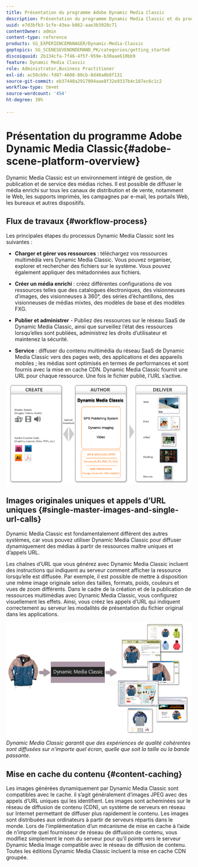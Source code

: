 ```yaml
---
title: Présentation du programme Adobe Dynamic Media Classic
description: Présentation du programme Dynamic Media Classic et du processus de workflow.
uuid: e7d3bfb3-1cfe-43ea-b862-aae3b3928c71
contentOwner: admin
content-type: reference
products: SG_EXPERIENCEMANAGER/Dynamic-Media-Classic
geptopics: SG_SCENESEVENONDEMAND_PK/categories/getting_started
discoiquuid: 2b134cfa-7f46-4f5f-959e-b30aae610bb9
feature: Dynamic Media Classic
role: Administrator,Business Practitioner
exl-id: ac50cb9c-fd87-4608-80cb-8d40a0b8f131
source-git-commit: eb37440a2917094aae8f32e9337b4c187ec6c1c2
workflow-type: tm+mt
source-wordcount: '454'
ht-degree: 30%

---
```


# Présentation du programme Adobe Dynamic Media Classic{#adobe-scene-platform-overview}

Dynamic Media Classic est un environnement intégré de gestion, de publication et de service des médias riches. Il est possible de diffuser le média enrichi sur tous les canaux de distribution et de vente, notamment le Web, les supports imprimés, les campagnes par e-mail, les portails Web, les bureaux et autres dispositifs.

## Flux de travaux {#workflow-process}

Les principales étapes du processus Dynamic Media Classic sont les suivantes :

* **Charger et gérer vos ressources**  : téléchargez vos ressources multimédia vers Dynamic Media Classic. Vous pouvez organiser, explorer et rechercher des fichiers sur le système. Vous pouvez également appliquer des métadonnées aux fichiers.

* **Créer un média enrichi**  : créez différentes configurations de vos ressources telles que des catalogues électroniques, des visionneuses d’images, des visionneuses à 360°, des séries d’échantillons, des visionneuses de médias mixtes, des modèles de base et des modèles FXG.

* **Publier et administrer**  - Publiez des ressources sur le réseau SaaS de Dynamic Media Classic, ainsi que surveillez l’état des ressources lorsqu’elles sont publiées, administrez les droits d’utilisateur et maintenez la sécurité.

* **Service**  : diffuser du contenu multimédia du réseau SaaS de Dynamic Media Classic vers des pages web, des applications et des appareils mobiles ; les médias sont optimisés en termes de performances et sont fournis avec la mise en cache CDN. Dynamic Media Classic fournit une URL pour chaque ressource. Une fois le fichier publié, l’URL s’active.

![Processus de workflow Dynamic Media Classic](/help/assets/gs_workflow.png)

## Images originales uniques et appels d’URL uniques {#single-master-images-and-single-url-calls}

Dynamic Media Classic est fondamentalement différent des autres systèmes, car vous pouvez utiliser Dynamic Media Classic pour diffuser dynamiquement des médias à partir de ressources maître uniques et d’appels URL.

Les chaînes d’URL que vous générez avec Dynamic Media Classic incluent des instructions qui indiquent au serveur comment afficher la ressource lorsqu’elle est diffusée. Par exemple, il est possible de mettre à disposition une même image originale selon des tailles, formats, poids, couleurs et vues de zoom différents. Dans le cadre de la création et de la publication de ressources multimédias avec Dynamic Media Classic, vous configurez visuellement les effets. Ainsi, vous créez les appels d’URL qui indiquent correctement au serveur les modalités de présentation du fichier original dans les applications.

![Dynamic Media Classic peut fournir la même image originale à différents supports, dans des formats et des tailles différents.](/help/assets/gs_dynamic_publishing.png)
*Dynamic Media Classic garantit que des expériences de qualité cohérentes sont diffusées sur n’importe quel écran, quelle que soit la taille ou la bande passante.*

## Mise en cache du contenu {#content-caching}

Les images générées dynamiquement par Dynamic Media Classic sont compatibles avec le cache. il s’agit généralement d’images JPEG avec des appels d’URL uniques qui les identifient. Les images sont acheminées sur le réseau de diffusion de contenu (CDN), un système de serveurs en réseau sur Internet permettant de diffuser plus rapidement le contenu. Les images sont distribuées aux ordinateurs à partir de serveurs répartis dans le monde. Lors de l’implémentation d’un mécanisme de mise en cache à l’aide de n’importe quel fournisseur de réseau de diffusion de contenu, vous modifiez simplement le nom du serveur pour qu’il pointe vers le serveur Dynamic Media Image compatible avec le réseau de diffusion de contenu. Toutes les éditions Dynamic Media Classic incluent la mise en cache CDN groupée.
